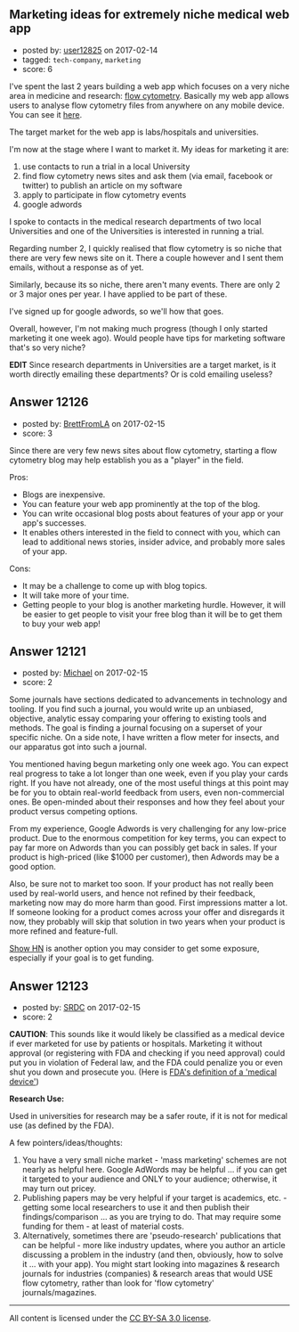 ## Marketing ideas for extremely niche medical web app

- posted by: [user12825](https://stackexchange.com/users/10250190/user12825) on 2017-02-14
- tagged: `tech-company`, `marketing`
- score: 6

<p>I've spent the last 2 years building a web app which focuses on a very niche area in medicine and research: <a href="http://www.news-medical.net/life-sciences/What-is-Flow-Cytometry.aspx" rel="nofollow noreferrer">flow cytometry</a>. Basically my web app allows users to analyse flow cytometry files from anywhere on any mobile device. You can see it <a href="https://www.redmatterapp.com/" rel="nofollow noreferrer">here</a>.</p>

<p>The target market for the web app is labs/hospitals and universities. </p>

<p>I'm now at the stage where I want to market it. My ideas for marketing it are:</p>

<ol>
<li>use contacts to run a trial in a local University</li>
<li>find flow cytometry news sites and ask them (via email, facebook or twitter) to publish an article on my software</li>
<li>apply to participate in flow cytometry events</li>
<li>google adwords</li>
</ol>

<p>I spoke to contacts in the medical research departments of two local Universities and one of the Universities is interested in running a trial. </p>

<p>Regarding number 2, I quickly realised that flow cytometry is so niche that there are very few news site on it. There a couple however and I sent them emails, without a response as of yet. </p>

<p>Similarly, because its so niche, there aren't many events. There are only 2 or 3 major ones per year. I have applied to be part of these. </p>

<p>I've signed up for google adwords, so we'll how that goes.</p>

<p>Overall, however, I'm not making much progress (though I only started marketing it one week ago). Would people have tips for marketing software that's so very niche?</p>

<p><strong>EDIT</strong>
Since research departments in Universities are a target market, is it worth directly emailing these departments? Or is cold emailing useless?</p>



## Answer 12126

- posted by: [BrettFromLA](https://stackexchange.com/users/2813127/brettfromla) on 2017-02-15
- score: 3

<p>Since there are very few news sites about flow cytometry, starting a flow cytometry blog may help establish you as a "player" in the field.</p>

<p>Pros:</p>

<ul>
<li>Blogs are inexpensive.</li>
<li>You can feature your web app prominently at the top of the blog.</li>
<li>You can write occasional blog posts about features of your app or your app's successes.</li>
<li>It enables others interested in the field to connect with you, which can lead to additional news stories, insider advice, and probably more sales of your app.</li>
</ul>

<p>Cons:</p>

<ul>
<li>It may be a challenge to come up with blog topics.</li>
<li>It will take more of your time.</li>
<li>Getting people to your blog is another marketing hurdle. However, it will be easier to get people to visit your free blog than it will be to get them to buy your web app!</li>
</ul>



## Answer 12121

- posted by: [Michael](https://stackexchange.com/users/5660741/michael) on 2017-02-15
- score: 2

<p>Some journals have sections dedicated to advancements in technology and tooling. If you find such a journal, you would write up an unbiased, objective, analytic essay comparing your offering to existing tools and methods. The goal is finding a journal focusing on a superset of your specific niche. On a side note, I have written a flow meter for insects, and our apparatus got into such a journal.</p>

<p>You mentioned having begun marketing only one week ago. You can expect real progress to take a lot longer than one week, even if you play your cards right. If you have not already, one of the most useful things at this point may be for you to obtain real-world feedback from users, even non-commercial ones. Be open-minded about their responses and how they feel about your product versus competing options.</p>

<p>From my experience, Google Adwords is very challenging for any low-price product. Due to the enormous competition for key terms, you can expect to pay far more on Adwords than you can possibly get back in sales. If your product is high-priced (like $1000 per customer), then Adwords may be a good option.</p>

<p>Also, be sure not to market too soon. If your product has not really been used by real-world users, and hence not refined by their feedback, marketing now may do more harm than good. First impressions matter a lot. If someone looking for a product comes across your offer and disregards it now, they probably will skip that solution in two years when your product is more refined and feature-full.</p>

<p><a href="https://news.ycombinator.com/show" rel="nofollow noreferrer">Show HN</a> is another option you may consider to get some exposure, especially if your goal is to get funding.</p>



## Answer 12123

- posted by: [SRDC](https://stackexchange.com/users/5438059/srdc) on 2017-02-15
- score: 2

<p><strong>CAUTION</strong>: This sounds like it would likely be classified as a medical device if ever marketed for use by patients or hospitals. Marketing it without approval (or registering with FDA and checking if you need approval) could put you in violation of Federal law, and the FDA could penalize you or even shut you down and prosecute you. (Here is <a href="http://www.fda.gov/AboutFDA/Transparency/Basics/ucm211822.htm" rel="nofollow noreferrer">FDA's definition of a 'medical device'</a>)</p>

<p><strong>Research Use:</strong></p>

<p>Used in universities for research may be a safer route, if it is not for medical use (as defined by the FDA). </p>

<p>A few pointers/ideas/thoughts:</p>

<ol>
<li>You have a very small niche market - 'mass marketing' schemes are not nearly as helpful here. Google AdWords may be helpful ... if you can get it targeted to your audience and ONLY to your audience; otherwise, it may turn out pricey.</li>
<li>Publishing papers may be very helpful if your target is academics, etc. - getting some local researchers to use it and then publish their findings/comparison ... as you are trying to do. That may require some funding for them - at least of material costs.</li>
<li>Alternatively, sometimes there are 'pseudo-research' publications that can be helpful - more like industry updates, where you author an article discussing a problem in the industry (and then, obviously, how to solve it ... with your app). You might start looking into magazines &amp; research journals for industries (companies) &amp; research areas that would USE flow cytometry, rather than look for 'flow cytometry' journals/magazines.</li>
</ol>




---

All content is licensed under the [CC BY-SA 3.0 license](https://creativecommons.org/licenses/by-sa/3.0/).
